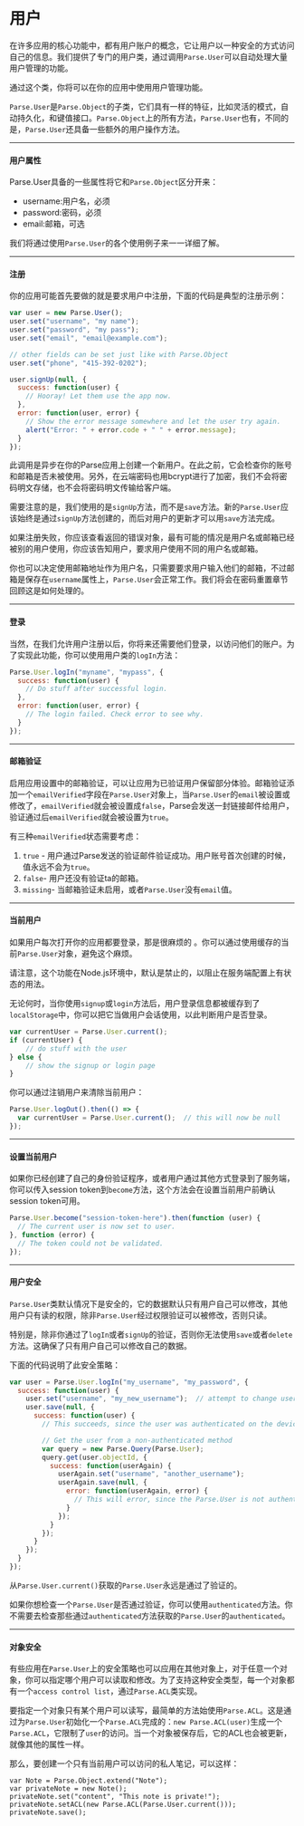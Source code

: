 # 用户

在许多应用的核心功能中，都有用户账户的概念，它让用户以一种安全的方式访问自己的信息。我们提供了专门的用户类，通过调用`Parse.User`可以自动处理大量用户管理的功能。

通过这个类，你将可以在你的应用中使用用户管理功能。

`Parse.User`是`Parse.Object`的子类，它们具有一样的特征，比如灵活的模式，自动持久化，和键值接口。`Parse.Object`上的所有方法，`Parse.User`也有，不同的是，`Parse.User`还具备一些额外的用户操作方法。

---

#### 用户属性

Parse.User具备的一些属性将它和`Parse.Object`区分开来：

* username:用户名，必须
* password:密码，必须
* email:邮箱，可选

我们将通过使用`Parse.User`的各个使用例子来一一详细了解。

---

#### 注册

你的应用可能首先要做的就是要求用户中注册，下面的代码是典型的注册示例：

```js
var user = new Parse.User();
user.set("username", "my name");
user.set("password", "my pass");
user.set("email", "email@example.com");

// other fields can be set just like with Parse.Object
user.set("phone", "415-392-0202");

user.signUp(null, {
  success: function(user) {
    // Hooray! Let them use the app now.
  },
  error: function(user, error) {
    // Show the error message somewhere and let the user try again.
    alert("Error: " + error.code + " " + error.message);
  }
});
```

此调用是异步在你的Parse应用上创建一个新用户。在此之前，它会检查你的账号和邮箱是否未被使用。另外，在云端密码也用bcrypt进行了加密，我们不会将密码明文存储，也不会将密码明文传输给客户端。

需要注意的是，我们使用的是`signUp`方法，而不是`save`方法。新的`Parse.User`应该始终是通过`signUp`方法创建的，而后对用户的更新才可以用`save`方法完成。

如果注册失败，你应该查看返回的错误对象，最有可能的情况是用户名或邮箱已经被别的用户使用，你应该告知用户，要求用户使用不同的用户名或邮箱。

你也可以决定使用邮箱地址作为用户名，只需要要求用户输入他们的邮箱，不过邮箱是保存在`username`属性上，`Parse.User`会正常工作。我们将会在密码重置章节回顾这是如何处理的。

---

#### 登录

当然，在我们允许用户注册以后，你将来还需要他们登录，以访问他们的账户。为了实现此功能，你可以使用用户类的`logIn`方法：

```js
Parse.User.logIn("myname", "mypass", {
  success: function(user) {
    // Do stuff after successful login.
  },
  error: function(user, error) {
    // The login failed. Check error to see why.
  }
});
```

---

#### 邮箱验证

启用应用设置中的邮箱验证，可以让应用为已验证用户保留部分体验。邮箱验证添加一个`emailVerified`字段在`Parse.User`对象上，当`Parse.User`的`email`被设置或修改了，`emailVerified`就会被设置成`false`，Parse会发送一封链接邮件给用户，验证通过后`emailVerified`就会被设置为`true`。

有三种`emailVerified`状态需要考虑：

1. `true` - 用户通过Parse发送的验证邮件验证成功。用户账号首次创建的时候，值永远不会为`true`。
2. `false`- 用户还没有验证ta的邮箱。
3. `missing`- 当邮箱验证未启用，或者`Parse.User`没有`email`值。

---

#### 当前用户

如果用户每次打开你的应用都要登录，那是很麻烦的 。你可以通过使用缓存的当前`Parse.User`对象，避免这个麻烦。

请注意，这个功能在Node.js环境中，默认是禁止的，以阻止在服务端配置上有状态的用法。

无论何时，当你使用`signup`或`login`方法后，用户登录信息都被缓存到了`localStorage`中，你可以把它当做用户会话使用，以此判断用户是否登录。

```js
var currentUser = Parse.User.current();
if (currentUser) {
    // do stuff with the user
} else {
    // show the signup or login page
}
```

你可以通过注销用户来清除当前用户：

```js
Parse.User.logOut().then(() => {
  var currentUser = Parse.User.current();  // this will now be null
});
```

---

#### 设置当前用户

如果你已经创建了自己的身份验证程序，或者用户通过其他方式登录到了服务端，你可以传入session token到`become`方法，这个方法会在设置当前用户前确认session token可用。

```js
Parse.User.become("session-token-here").then(function (user) {
  // The current user is now set to user.
}, function (error) {
  // The token could not be validated.
});
```

---

#### 用户安全

`Parse.User`类默认情况下是安全的，它的数据默认只有用户自己可以修改，其他用户只有读的权限，除非`Parse.User`经过权限验证可以被修改，否则只读。

特别是，除非你通过了`logIn`或者`signUp`的验证，否则你无法使用`save`或者`delete`方法。这确保了只有用户自己可以修改自己的数据。

下面的代码说明了此安全策略：

```js
var user = Parse.User.logIn("my_username", "my_password", {
  success: function(user) {
    user.set("username", "my_new_username");  // attempt to change username
    user.save(null, {
      success: function(user) {
        // This succeeds, since the user was authenticated on the device

        // Get the user from a non-authenticated method
        var query = new Parse.Query(Parse.User);
        query.get(user.objectId, {
          success: function(userAgain) {
            userAgain.set("username", "another_username");
            userAgain.save(null, {
              error: function(userAgain, error) {
                // This will error, since the Parse.User is not authenticated
              }
            });
          }
        });
      }
    });
  }
});
```

从`Parse.User.current()`获取的`Parse.User`永远是通过了验证的。

如果你想检查一个`Parse.User`是否通过验证，你可以使用`authenticated`方法。你不需要去检查那些通过`authenticated`方法获取的`Parse.User`的`authenticated`。

---

#### 对象安全

有些应用在`Parse.User`上的安全策略也可以应用在其他对象上，对于任意一个对象，你可以指定哪个用户可以读取和修改。为了支持这种安全类型，每一个对象都有一个`access control list`，通过`Parse.ACL`类实现。

要指定一个对象只有某个用户可以读写，最简单的方法始使用`Parse.ACL`。这是通过为`Parse.User`初始化一个`Parse.ACL`完成的：`new Parse.ACL(user)`生成一个`Parse.ACL`，它限制了`user`的访问。当一个对象被保存后，它的ACL也会被更新，就像其他的属性一样。

那么，要创建一个只有当前用户可以访问的私人笔记，可以这样：

```
var Note = Parse.Object.extend("Note");
var privateNote = new Note();
privateNote.set("content", "This note is private!");
privateNote.setACL(new Parse.ACL(Parse.User.current()));
privateNote.save();
```



